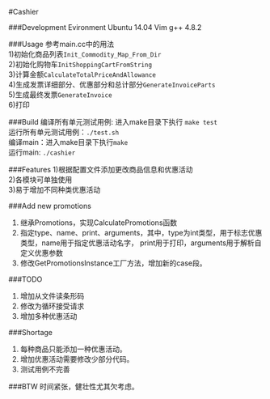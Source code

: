 #Cashier

###Development Evironment
Ubuntu 14.04 
Vim 
g++ 4.8.2

###Usage
参考main.cc中的用法<br>
1)初始化商品列表`Init_Commodity_Map_From_Dir`<br>
2)初始化购物车`InitShoppingCartFromString`<br>
3)计算金额`CalculateTotalPriceAndAllowance`<br>
4)生成发票详细部分、优惠部分和总计部分`GenerateInvoiceParts`<br>
5)生成最终发票`GenerateInvoice`<br>
6)打印

###Build
编译所有单元测试用例: 进入make目录下执行 `make test`<br>
运行所有单元测试用例：`./test.sh`<br>
编译main：进入make目录下执行`make`<br>
运行main: `./cashier`<br>

###Features
1)根据配置文件添加更改商品信息和优惠活动<br>
2)各模块可单独使用<br>
3)易于增加不同种类优惠活动<br>

###Add new promotions
1) 继承Promotions，实现CalculatePromotions函数
2) 指定type、name、print、arguments，其中，type为int类型，用于标志优惠类型，name用于指定优惠活动名字，
print用于打印，arguments用于解析自定义优惠参数
3) 修改GetPromotionsInstance工厂方法，增加新的case段。

###TODO
1) 增加从文件读条形码<br>
2) 修改为循环接受请求<br>
3) 增加多种优惠活动<br>

###Shortage
1) 每种商品只能添加一种优惠活动。
2) 增加优惠活动需要修改少部分代码。
3) 测试用例不完善

###BTW
时间紧张，健壮性尤其欠考虑。

